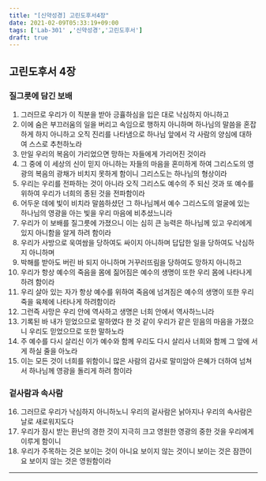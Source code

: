 ```yaml
---
title: "[신약성경] 고린도후서4장"
date: 2021-02-09T05:33:19+09:00
tags: ['Lab-301' ,'신약성경','고린도후서']
draft: true
---
```

## 고린도후서 4장
### 질그릇에 담긴 보배
1. 그러므로 우리가 이 직분을 받아 긍휼하심을 입은 대로 낙심하지 아니하고
2. 이에 숨은 부끄러움의 일을 버리고 속임으로 행하지 아니하며 하나님의 말씀을 혼잡하게 하지 아니하고 오직 진리를 나타냄으로 하나님 앞에서 각 사람의 양심에 대하여 스스로 추천하노라
3. 만일 우리의 복음이 가리었으면 망하는 자들에게 가리어진 것이라
4. 그 중에 이 세상의 신이 믿지 아니하는 자들의 마음을 혼미하게 하여 그리스도의 영광의 복음의 광채가 비치지 못하게 함이니 그리스도는 하나님의 형상이라
5. 우리는 우리를 전파하는 것이 아니라 오직 그리스도 예수의 주 되신 것과 또 예수를 위하여 우리가 너희의 종된 것을 전파함이라
6. 어두운 데에 빛이 비치라 말씀하셨던 그 하나님께서 예수 그리스도의 얼굴에 있는 하나님의 영광을 아는 빛을 우리 마음에 비추셨느니라
7. 우리가 이 보배를 질그릇에 가졌으니 이는 심히 큰 능력은 하나님께 있고 우리에게 있지 아니함을 알게 하려 함이라
8. 우리가 사방으로 욱여쌈을 당하여도 싸이지 아니하며 답답한 일을 당하여도 낙심하지 아니하며
9. 박해를 받아도 버린 바 되지 아니하며 거꾸러뜨림을 당하여도 망하지 아니하고
10. 우리가 항상 예수의 죽음을 몸에 짊어짐은 예수의 생명이 또한 우리 몸에 나타나게 하려 함이라
11. 우리 살아 있는 자가 항상 예수를 위하여 죽음에 넘겨짐은 예수의 생명이 또한 우리 죽을 육체에 나타나게 하려함이라
12. 그런즉 사망은 우리 안에 역사하고 생명은 너희 안에서 역사하느니라
13. 기록된 바 내가 믿었으므로 말하였다 한 것 같이 우리가 같은 믿음의 마음을 가졌으니 우리도 믿었으므로 또한 말하노라
14. 주 예수를 다시 살리신 이가 예수와 함께 우리도 다시 살리사 너희와 함께 그 앞에 서게 하실 줄을 아노라
15. 이는 모든 것이 너희를 위함이니 많은 사람의 감사로 말미암아 은혜가 더하여 넘쳐서 하나님께 영광을 돌리게 하려 함이라
### 겉사람과 속사람
16. 그러므로 우리가 낙심하지 아니하노니 우리의 겉사람은 낡아지나 우리의 속사람은 날로 새로워지도다
17. 우리가 잠시 받는 환난의 경한 것이 지극히 크고 영원한 영광의 중한 것을 우리에게 이루게 함이니
18. 우리가 주목하는 것은 보이는 것이 아니요 보이지 않는 것이니 보이는 것은 잠깐이요 보이지 않는 것은 영원함이라
****

